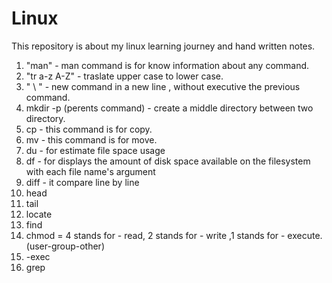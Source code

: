 # Linux
This repository is about my linux learning journey and hand written notes.
1) "man" - man command is for know information about any command.
2) "tr a-z A-Z" - traslate upper case to lower case.
3) " \ " - new command in a new line , without executive the previous command.
4) mkdir -p (perents command) -  create a middle directory between two directory.
5) cp - this command is for copy.
6) mv - this command is for move.
7) du - for estimate file space usage 
8) df - for displays the amount of disk space available on the filesystem with each file name's argument
9) diff - it compare line by line 
10) head
11) tail
12) locate
13) find
14) chmod = 4 stands for - read, 2 stands for - write ,1 stands for - execute. (user-group-other)
15) -exec
16) grep
